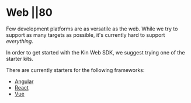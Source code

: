 # Web ||80

Few development platforms are as versatile as the web. While we try to support as many targets as possible, it's currently hard to support _everything_.

In order to get started with the Kin Web SDK, we suggest trying one of the starter kits.

There are currently starters for the following frameworks:

- [Angular](https://github.com/kin-sdk/kin-sdk-demo-angular)
- [React](https://github.com/kin-sdk/kin-sdk-demo-react)
- [Vue](https://github.com/kin-sdk/kin-sdk-demo-vue)
